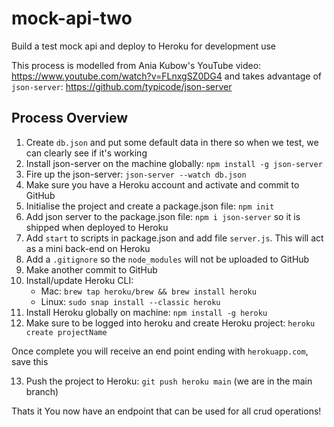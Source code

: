# mock-api-two

Build a test mock api and deploy to Heroku for development use

This process is modelled from Ania Kubow's YouTube video: https://www.youtube.com/watch?v=FLnxgSZ0DG4 and takes advantage of `json-server`: https://github.com/typicode/json-server

## Process Overview

1. Create `db.json` and put some default data in there so when we test, we can clearly see if it's working
2. Install json-server on the machine globally: `npm install -g json-server`
3. Fire up the json-server: `json-server --watch db.json`
4. Make sure you have a Heroku account and activate and commit to GitHub
5. Initialise the project and create a package.json file: `npm init`
6. Add json server to the package.json file: `npm i json-server` so it is shipped when deployed to Heroku
7. Add `start` to scripts in package.json and add file `server.js`. This will act as a mini back-end on Heroku
8. Add a `.gitignore` so the `node_modules` will not be uploaded to GitHub
9. Make another commit to GitHub
10. Install/update Heroku CLI:
    - Mac: `brew tap heroku/brew && brew install heroku`
    - Linux: `sudo snap install --classic heroku`
11. Install Heroku globally on machine: `npm install -g heroku`
12. Make sure to be logged into heroku and create Heroku project: `heroku create projectName`

Once complete you will receive an end point ending with `herokuapp.com`, save this

13. Push the project to Heroku: `git push heroku main` (we are in the main branch)

Thats it You now have an endpoint that can be used for all crud operations!
